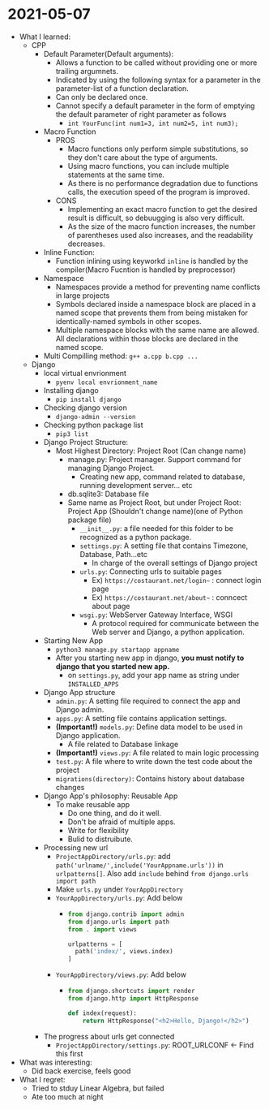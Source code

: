 # 2021-05-07

- What I learned:
  - CPP
    - Default Parameter(Default arguments):
      - Allows a function to be called without providing one or more trailing argumnets.
      - Indicated by using the following syntax for a parameter in the parameter-list of a function declaration.
      - Can only be declared once.
      - Cannot specify a default parameter in the form of emptying the default parameter of right parameter as follows
        - `int YourFunc(int num1=3, int num2=5, int num3);`
    - Macro Function
      - PROS
        - Macro functions only perform simple substitutions, so they don't care about the type of arguments.
        - Using macro functions, you can include multiple statements at the same time.
        - As there is no performance degradation due to functions calls, the execution speed of the program is improved.
      - CONS
        - Implementing an exact macro function to get the desired result is difficult, so debuugging is also very difficult.
        - As the size of the macro function increases, the number of parentheses used also increases, and the readability decreases.
    - Inline Function:
      - Function inlining using keyworkd `inline` is handled by the compiler(Macro Fucntion is handled by preprocessor)
    - Namespace
      - Namespaces provide a method for preventing name conflicts in large projects
      - Symbols declared inside a namespace block are placed in a named scope that prevents them from being mistaken for identically-named symbols in other scopes.
      - Multiple namespace blocks with the same name are allowed. All declarations within those blocks are declared in the named scope.
    - Multi Compilling method: `g++ a.cpp b.cpp ...`
  - Django
    - local virtual envrionment
      - `pyenv local envrionment_name`
    - Installing django
      - `pip install django`
    - Checking django version
      - `django-admin --version`
    - Checking python package list
      - `pip3 list`
    - Django Project Structure:
      - Most Highest Directory: Project Root (Can change name)
        - manage.py: Project manager. Support command for managing Django Project.
          - Creating new app, command related to database, running development server... etc
        - db.sqlite3: Database file
        - Same name as Project Root, but under Project Root: Project App (Shouldn't change name)(one of Python package file)
          - `__init__.py`: a file needed for this folder to be recognized as a python package.
          - `settings.py`: A setting file that contains Timezone, Database, Path...etc
            - In charge of the overall settings of Django project
          - `urls.py`: Connecting urls to suitable pages
            - Ex) `https://costaurant.net/login~` : connect login page
            - Ex) `https://costaurant.net/about~` : conncect about page
          - `wsgi.py`: WebServer Gateway Interface, WSGI
            - A protocol required for communicate between the Web server and Django, a python application.   
    - Starting New App
      - `python3 manage.py startapp appname`
      - After you starting new app in django, **you must notify to django that you started new app.**
        - on `settings.py`, add your app name as string under `INSTALLED_APPS`
    - Django App structure
      - `admin.py`: A setting file required to connect the app and Django admin.
      - `apps.py`: A setting file contains application settings.
      - __(Important!)__ `models.py`: Define data model to be used in Django application.
        - A file related to Database linkage
      - __(Important!)__ `views.py`: A file related to main logic processing
      - `test.py`: A file where to write down the test code about the project
      - `migrations(directory)`: Contains history about database changes
    - Django App's philosophy: Reusable App
      - To make reusable app
        - Do one thing, and do it well.
        - Don't be afraid of multiple apps.
        - Write for flexibility
        - Bulid to distruibute.
    - Processing new url  
      - `ProjectAppDirectory/urls.py`: add `path('urlname/',include('YourAppname.urls'))` in `urlpatterns[]`. Also add `include` behind `from django.urls import path`
      - Make `urls.py` under `YourAppDirectory`
      - `YourAppDirectory/urls.py`: Add below
        - ```python
          from django.contrib import admin
          from django.urls import path
          from . import views

          urlpatterns = [
            path('index/', views.index)
          ]
          ``` 
      - `YourAppDirectory/views.py`: Add below
        - ```python
          from django.shortcuts import render
          from django.http import HttpResponse

          def index(request):
              return HttpResponse("<h2>Hello, Django!</h2>")
          ```
    - The progress about urls get connected
      - `ProjectAppDirectory/settings.py`: ROOT_URLCONF <- Find this first
- What was interesting: 
  - Did back exercise, feels good
- What I regret: 
  - Tried to stduy Linear Algebra, but failed
  - Ate too much at night